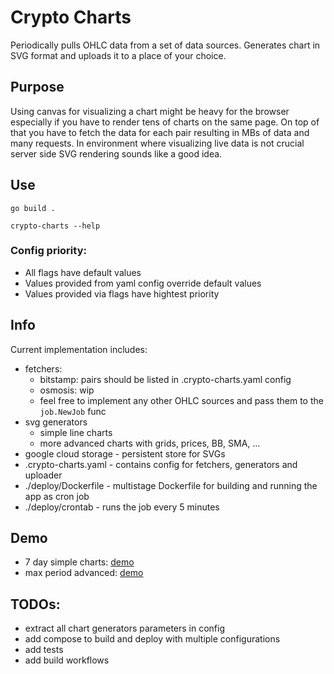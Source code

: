 # Crypto Charts 
Periodically pulls OHLC data from a set of data sources. Generates chart in SVG format and uploads it to a place of your choice.

## Purpose
Using canvas for visualizing a chart might be heavy for the browser especially if you have to render tens of charts on the same page. On top of that you have to fetch the data for each pair resulting in MBs of data and many requests. In environment where visualizing live data is not crucial server side SVG rendering sounds like a good idea.

## Use
```
go build .

```
```
crypto-charts --help 
```

### Config priority:
- All flags have default values
- Values provided from yaml config override default values
- Values provided via flags have hightest priority

## Info
Current implementation includes:
- fetchers:
    - bitstamp: pairs should be listed in .crypto-charts.yaml config
    - osmosis: wip
    - feel free to implement any other OHLC sources and pass them to the `job.NewJob` func
- svg generators
    - simple line charts
    - more advanced charts with grids, prices, BB, SMA, ...
- google cloud storage - persistent store for SVGs
- .crypto-charts.yaml - contains config for fetchers, generators and uploader
- ./deploy/Dockerfile - multistage Dockerfile for building and running the app as cron job
- ./deploy/crontab - runs the job every 5 minutes

## Demo
- 7 day simple charts: [demo](https://ivivanov.github.io/crypto-charts/demo-simple-7D-period.html)
- max period advanced: [demo](https://ivivanov.github.io/crypto-charts/demo-advanced-max-period.html)


## TODOs:
- extract all chart generators parameters in config
- add compose to build and deploy with multiple configurations
- add tests
- add build workflows

